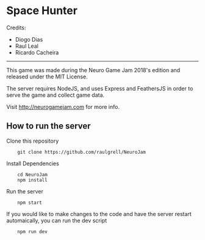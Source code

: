 # Space Hunter

Credits:

- Diogo Dias
- Raul Leal
- Ricardo Cacheira

---

This game was made during the Neuro Game Jam 2018's edition and released under the MIT License.

The server requires NodeJS, and uses Express and FeathersJS in order to serve the game and collect
game data.

Visit http://neurogamejam.com for more info.

## How to run the server


Clone this repository

```
    git clone https://github.com/raulgrell/NeuroJam
```

Install Dependencies

```
    cd NeuroJam
    npm install
```

Run the server

```
    npm start
```

If you would like to make changes to the code and have the server restart automaically, you can run the dev script

```
    npm run dev
```


